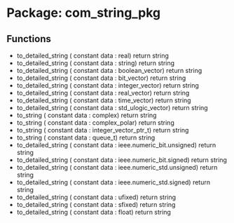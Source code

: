 # Package: com_string_pkg
## Functions
- to_detailed_string <font id="function_arguments">(    constant data : real)</font> <font id="function_return">return string</font>
- to_detailed_string <font id="function_arguments">(    constant data : string)</font> <font id="function_return">return string</font>
- to_detailed_string <font id="function_arguments">(    constant data : boolean_vector)</font> <font id="function_return">return string</font>
- to_detailed_string <font id="function_arguments">(    constant data : bit_vector)</font> <font id="function_return">return string</font>
- to_detailed_string <font id="function_arguments">(    constant data : integer_vector)</font> <font id="function_return">return string</font>
- to_detailed_string <font id="function_arguments">(    constant data : real_vector)</font> <font id="function_return">return string</font>
- to_detailed_string <font id="function_arguments">(    constant data : time_vector)</font> <font id="function_return">return string</font>
- to_detailed_string <font id="function_arguments">(    constant data : std_ulogic_vector)</font> <font id="function_return">return string</font>
- to_string <font id="function_arguments">(    constant data : complex)</font> <font id="function_return">return string</font>
- to_string <font id="function_arguments">(    constant data : complex_polar)</font> <font id="function_return">return string</font>
- to_string <font id="function_arguments">(    constant data : integer_vector_ptr_t)</font> <font id="function_return">return string</font>
- to_string <font id="function_arguments">(    constant data : queue_t)</font> <font id="function_return">return string</font>
- to_detailed_string <font id="function_arguments">(    constant data : ieee.numeric_bit.unsigned)</font> <font id="function_return">return string</font>
- to_detailed_string <font id="function_arguments">(    constant data : ieee.numeric_bit.signed)</font> <font id="function_return">return string</font>
- to_detailed_string <font id="function_arguments">(    constant data : ieee.numeric_std.unsigned)</font> <font id="function_return">return string</font>
- to_detailed_string <font id="function_arguments">(    constant data : ieee.numeric_std.signed)</font> <font id="function_return">return string</font>
- to_detailed_string <font id="function_arguments">(    constant data : ufixed)</font> <font id="function_return">return string</font>
- to_detailed_string <font id="function_arguments">(    constant data : sfixed)</font> <font id="function_return">return string</font>
- to_detailed_string <font id="function_arguments">(    constant data : float)</font> <font id="function_return">return string</font>
